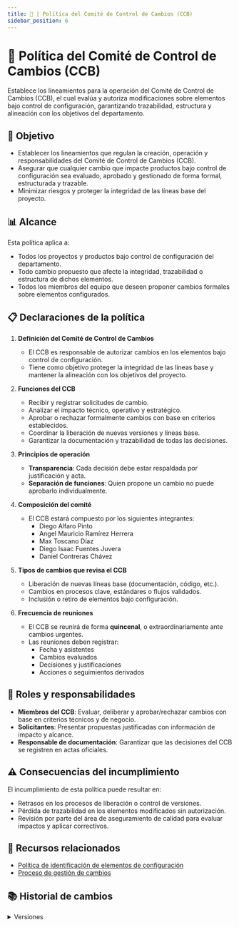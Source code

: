 ```yaml
---
title: 🤖 | Política del Comité de Control de Cambios (CCB)
sidebar_position: 6
---
```


# 🤖 Política del Comité de Control de Cambios (CCB)

Establece los lineamientos para la operación del Comité de Control de Cambios (CCB), el cual evalúa y autoriza modificaciones sobre elementos bajo control de configuración, garantizando trazabilidad, estructura y alineación con los objetivos del departamento.

## 🎯 Objetivo

- Establecer los lineamientos que regulan la creación, operación y responsabilidades del Comité de Control de Cambios (CCB).
- Asegurar que cualquier cambio que impacte productos bajo control de configuración sea evaluado, aprobado y gestionado de forma formal, estructurada y trazable.
- Minimizar riesgos y proteger la integridad de las líneas base del proyecto.

## 📊 Alcance

Esta política aplica a:
- Todos los proyectos y productos bajo control de configuración del departamento.
- Todo cambio propuesto que afecte la integridad, trazabilidad o estructura de dichos elementos.
- Todos los miembros del equipo que deseen proponer cambios formales sobre elementos configurados.

## 📋 Declaraciones de la política

1. **Definición del Comité de Control de Cambios**
   - El CCB es responsable de autorizar cambios en los elementos bajo control de configuración.
   - Tiene como objetivo proteger la integridad de las líneas base y mantener la alineación con los objetivos del proyecto.

2. **Funciones del CCB**
   - Recibir y registrar solicitudes de cambio.
   - Analizar el impacto técnico, operativo y estratégico.
   - Aprobar o rechazar formalmente cambios con base en criterios establecidos.
   - Coordinar la liberación de nuevas versiones y líneas base.
   - Garantizar la documentación y trazabilidad de todas las decisiones.

3. **Principios de operación**
   - **Transparencia**: Cada decisión debe estar respaldada por justificación y acta.
   - **Separación de funciones**: Quien propone un cambio no puede aprobarlo individualmente.

4. **Composición del comité**
   - El CCB estará compuesto por los siguientes integrantes:
     - Diego Alfaro Pinto
     - Angel Mauricio Ramírez Herrera
     - Max Toscano Díaz
     - Diego Isaac Fuentes Juvera
     - Daniel Contreras Chávez

5. **Tipos de cambios que revisa el CCB**
   - Liberación de nuevas líneas base (documentación, código, etc.).
   - Cambios en procesos clave, estándares o flujos validados.
   - Inclusión o retiro de elementos bajo configuración.

6. **Frecuencia de reuniones**
   - El CCB se reunirá de forma **quincenal**, o extraordinariamente ante cambios urgentes.
   - Las reuniones deben registrar:
     - Fecha y asistentes
     - Cambios evaluados
     - Decisiones y justificaciones
     - Acciones o seguimientos derivados

## 👥 Roles y responsabilidades

- **Miembros del CCB**: Evaluar, deliberar y aprobar/rechazar cambios con base en criterios técnicos y de negocio.
- **Solicitantes**: Presentar propuestas justificadas con información de impacto y alcance.
- **Responsable de documentación**: Garantizar que las decisiones del CCB se registren en actas oficiales.

## ⚠️ Consecuencias del incumplimiento

El incumplimiento de esta política puede resultar en:
- Retrasos en los procesos de liberación o control de versiones.
- Pérdida de trazabilidad en los elementos modificados sin autorización.
- Revisión por parte del área de aseguramiento de calidad para evaluar impactos y aplicar correctivos.

## 📎 Recursos relacionados

- [Política de identificación de elementos de configuración](/docs/next/politicas/politica-elementos-de-configuración)
- [Proceso de gestión de cambios](/docs/procesos/PR10-cambios-requisitos)

## 📚 Historial de cambios

<details>
  <summary>Versiones</summary>
| **Tipo de versión** | **Descripción**                       | **Fecha**    | **Colaborador**                                                  |
|---------------------|----------------------------------------|--------------|------------------------------------------------------------------|
| **1.0.0**           | Creación inicial de la política.       | 14/05/2025   | Armando Méndez Castro, Juan Antonio Landeros Velázquez          |
| **1.1.0**           | Cambio de formato de la política.       | 26/05/2025   | Angel Mauricio Ramírez Herrera          |
</details>
